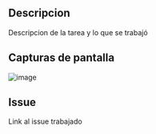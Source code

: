 ## Descripcion

Descripcion de la tarea y lo que se trabajó

## Capturas de pantalla

![image](url)

## Issue

Link al issue trabajado
